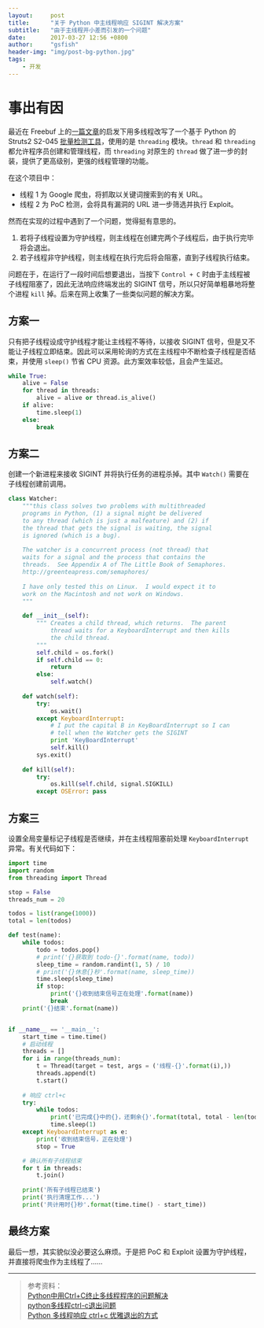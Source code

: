 ```yaml
---
layout:     post
title:      "关于 Python 中主线程响应 SIGINT 解决方案"
subtitle:   "由于主线程开小差而引发的一个问题"
date:       2017-03-27 12:56 +0800
author:     "gsfish"
header-img: "img/post-bg-python.jpg"
tags:
    - 开发
---
```


# 事出有因

最近在 Freebuf 上的[一篇文章](http://www.freebuf.com/sectool/129224.html)的启发下用多线程改写了一个基于 Python 的 Struts2 S2-045 [批量检测工具](https://github.com/gsfish/S2-Reaper)，使用的是 `threading` 模块。`thread` 和 `threading` 都允许程序员创建和管理线程，而 `threading` 对原生的 `thread` 做了进一步的封装，提供了更高级别，更强的线程管理的功能。

在这个项目中：

* 线程 1 为 Google 爬虫，将抓取以关键词搜索到的有关 URL。
* 线程 2 为 PoC 检测，会将具有漏洞的 URL 进一步筛选并执行 Exploit。

然而在实现的过程中遇到了一个问题，觉得挺有意思的。

1. 若将子线程设置为守护线程，则主线程在创建完两个子线程后，由于执行完毕将会退出。
2. 若子线程非守护线程，则主线程在执行完后将会阻塞，直到子线程执行结束。

问题在于，在运行了一段时间后想要退出，当按下 `Control + C` 时由于主线程被子线程阻塞了，因此无法响应终端发出的 SIGINT 信号，所以只好简单粗暴地将整个进程 `kill` 掉。后来在网上收集了一些类似问题的解决方案。

## 方案一

只有把子线程设成守护线程才能让主线程不等待，以接收 SIGINT 信号，但是又不能让子线程立即结束。因此可以采用轮询的方式在主线程中不断检查子线程是否结束，并使用 `sleep()` 节省 CPU 资源。此方案效率较低，且会产生延迟。

```python
while True:
    alive = False
    for thread in threads:
        alive = alive or thread.is_alive()
    if alive:
        time.sleep(1)
    else:
        break
```

## 方案二

创建一个新进程来接收 SIGINT 并将执行任务的进程杀掉。其中 `Watch()` 需要在子线程创建前调用。

```python
class Watcher:   
    """this class solves two problems with multithreaded  
    programs in Python, (1) a signal might be delivered  
    to any thread (which is just a malfeature) and (2) if  
    the thread that gets the signal is waiting, the signal  
    is ignored (which is a bug).  
 
    The watcher is a concurrent process (not thread) that  
    waits for a signal and the process that contains the  
    threads.  See Appendix A of The Little Book of Semaphores.  
    http://greenteapress.com/semaphores/  
 
    I have only tested this on Linux.  I would expect it to  
    work on the Macintosh and not work on Windows.  
    """  
  
    def __init__(self):   
        """ Creates a child thread, which returns.  The parent  
            thread waits for a KeyboardInterrupt and then kills  
            the child thread.  
        """  
        self.child = os.fork()   
        if self.child == 0:   
            return  
        else:   
            self.watch()   
  
    def watch(self):   
        try:   
            os.wait()   
        except KeyboardInterrupt:   
            # I put the capital B in KeyBoardInterrupt so I can   
            # tell when the Watcher gets the SIGINT   
            print 'KeyBoardInterrupt'  
            self.kill()   
        sys.exit()   
  
    def kill(self):   
        try:   
            os.kill(self.child, signal.SIGKILL)   
        except OSError: pass
```

## 方案三

设置全局变量标记子线程是否继续，并在主线程阻塞前处理 `KeyboardInterrupt` 异常。有关代码如下：

```python
import time
import random
from threading import Thread

stop = False
threads_num = 20

todos = list(range(1000))
total = len(todos)

def test(name):
    while todos:
        todo = todos.pop()
        # print('{}获取到 todo-{}'.format(name, todo))
        sleep_time = random.randint(1, 5) / 10
        # print('{}休息{}秒'.format(name, sleep_time))
        time.sleep(sleep_time)
        if stop:
            print('{}收到结束信号正在处理'.format(name))
            break
    print('{}结束'.format(name))


if __name__ == '__main__':
    start_time = time.time()
    # 启动线程
    threads = []
    for i in range(threads_num):
        t = Thread(target = test, args = ('线程-{}'.format(i),))
        threads.append(t)
        t.start()
    
    # 响应 ctrl+c
    try:
        while todos:
            print('已完成{}中的{}，还剩余{}'.format(total, total - len(todos), len(todos)))
            time.sleep(1)
    except KeyboardInterrupt as e:
        print('收到结束信号，正在处理')
        stop = True

    # 确认所有子线程结束
    for t in threads:
        t.join()
        
    print('所有子线程已结束')
    print('执行清理工作...')
    print('共计用时{}秒'.format(time.time() - start_time))
```

## 最终方案

最后一想，其实貌似没必要这么麻烦。于是把 PoC 和 Exploit 设置为守护线程，并直接将爬虫作为主线程了……

---

> 参考资料：  
> [Python中用Ctrl+C终止多线程程序的问题解决](http://www.jb51.net/article/35165.htm)  
> [python多线程ctrl-c退出问题](http://blog.csdn.net/ace_fei/article/details/8899333)  
> [Python 多线程响应 ctrl+c 优雅退出的方式](https://www.v2ex.com/t/323676)
